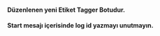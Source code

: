 



#### Düzenlenen yeni Etiket Tagger Botudur.
#### Start mesajı içerisinde log id yazmayı unutmayın.
